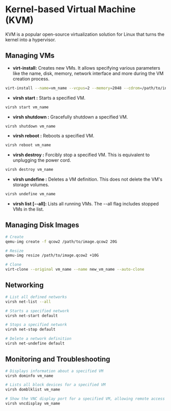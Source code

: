 # Kernel-based Virtual Machine (KVM)
KVM is a popular open-source virtualization solution for Linux that turns the kernel into a hypervisor.

## Managing VMs
-  **virt-install:** Creates new VMs. It allows specifying various parameters like the name, disk, memory, network interface and more during the VM creation process.
```bash
virt-install --name=vm_name --vcpus=2 --memory=2048 --cdrom=/path/to/install.iso --disk size=20G,format=qcow2 --os-type=linux --os-variant=generic
```

- **virsh start <vm name>:** Starts a specified VM.
```bash
virsh start vm_name
```

- **virsh shutdown <vm name>:** Gracefully shutdown a specified VM.
```bash
virsh shutdown vm_name
```

- **virsh reboot <vm name>:** Reboots a specified VM.
```bash
virsh reboot vm_name
```

- **virsh destroy <vm name>:** Forcibly stop a specified VM. This is equivalent to unplugging the power cord.
```bash
virsh destroy vm_name
```

- **virsh undefine <vm name>:** Deletes a VM definition. This does not delete the VM's storage volumes.
```bash
virsh undefine vm_name
```

- **virsh list [--all]:** Lists all running VMs. The --all flag includes stopped VMs in the list.

## Managing Disk Images
```bash
# Create
qemu-img create -f qcow2 /path/to/image.qcow2 20G

# Resize
qemu-img resize /path/to/image.qcow2 +10G

# Clone
virt-clone --original vm_name --name new_vm_name --auto-clone
```

## Networking
```bash
# List all defined networks
virsh net-list --all

# Starts a specified network
virsh net-start default

# Stops a specified network
virsh net-stop default

# Delete a network definition
virsh net-undefine default
```

## Monitoring and Troubleshooting
```bash
# Displays information about a specified VM
virsh dominfo vm_name

# Lists all block devices for a specified VM
virsh domblklist vm_name

# Show the VNC display port for a specified VM, allowing remote access to the VM's console.
virsh vncdisplay vm_name
```

